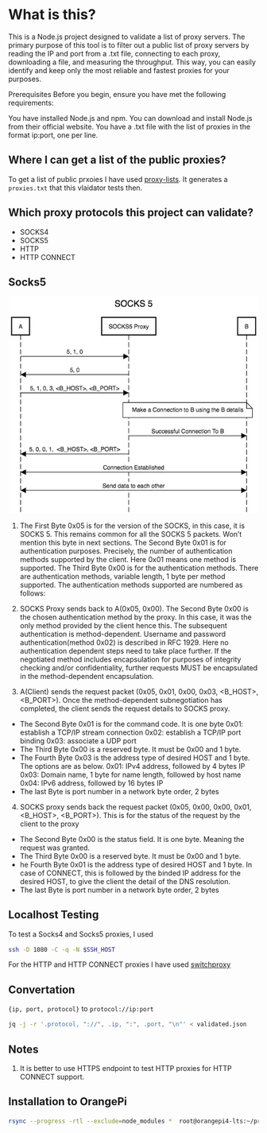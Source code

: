 # What is this?

This is a Node.js project designed to validate a list of proxy servers. The primary purpose of this tool is to filter out a public list of proxy servers by reading the IP and port from a .txt file, connecting to each proxy, downloading a file, and measuring the throughput. This way, you can easily identify and keep only the most reliable and fastest proxies for your purposes.

Prerequisites
Before you begin, ensure you have met the following requirements:

You have installed Node.js and npm. You can download and install Node.js from their official website.
You have a .txt file with the list of proxies in the format ip:port, one per line.


## Where I can get a list of the public proxies?
To get a list of public prxoies I have used [proxy-lists](https://github.com/chill117/proxy-lists). It generates a `proxies.txt` that this vlaidator tests then.

## Which proxy protocols this project can validate?
- SOCKS4
- SOCKS5
- HTTP
- HTTP CONNECT

## Socks5
![](README.md-images/2023-06-26-11-21-10.webp)

1. The First Byte 0x05 is for the version of the SOCKS, in this case, it is SOCKS 5. This remains common for all the SOCKS 5 packets. Won’t mention this byte in next sections. The Second Byte 0x01 is for authentication purposes. Precisely, the number of authentication methods supported by the client. Here 0x01 means one method is supported. The Third Byte 0x00 is for the authentication methods. There are authentication methods, variable length, 1 byte per method supported. The authentication methods supported are numbered as follows:

2. SOCKS Proxy sends back to A(0x05, 0x00). The Second Byte 0x00 is the chosen authentication method by the proxy. In this case, it was the only method provided by the client hence this. The subsequent authentication is method-dependent. Username and password authentication(method 0x02) is described in RFC 1929. Here no authentication dependent steps need to take place further. If the negotiated method includes encapsulation for purposes of integrity checking and/or confidentiality, further requests MUST be encapsulated in the method-dependent encapsulation.

3. A(Client) sends the request packet (0x05, 0x01, 0x00, 0x03, <B_HOST>, <B_PORT>). Once the method-dependent subnegotiation has completed, the client sends the request details to SOCKS proxy.
- The Second Byte 0x01 is for the command code. It is one byte
0x01: establish a TCP/IP stream connection
0x02: establish a TCP/IP port binding
0x03: associate a UDP port
- The Third Byte 0x00 is a reserved byte. It must be 0x00 and 1 byte.
- The Fourth Byte 0x03 is the address type of desired HOST and 1 byte. The options are as below.
0x01: IPv4 address, followed by 4 bytes IP
0x03: Domain name, 1 byte for name length, followed by host name
0x04: IPv6 address, followed by 16 bytes IP
- The last Byte is port number in a network byte order, 2 bytes

4. SOCKS proxy sends back the request packet (0x05, 0x00, 0x00, 0x01, <B_HOST>, <B_PORT>). This is for the status of the request by the client to the proxy

- The Second Byte 0x00 is the status field. It is one byte. Meaning the request was granted.
- The Third Byte 0x00 is a reserved byte. It must be 0x00 and 1 byte.
- he Fourth Byte 0x01 is the address type of desired HOST and 1 byte. In case of CONNECT, this is followed by the binded IP address for the desired HOST, to give the client the detail of the DNS resolution.
-   The last Byte is port number in a network byte order, 2 bytes


## Localhost Testing

To test a Socks4 and Socks5 proxies, I used
```bash
ssh -D 1080 -C -q -N $SSH_HOST
```

For the HTTP and HTTP CONNECT proxies I have used [switchproxy](https://github.com/dzianisv/switchproxy)

## Convertation
`{ip, port, protocol}` to `protocol://ip:port`

```bash
jq -j -r '.protocol, "://", .ip, ":", .port, "\n"' < validated.json
```

## Notes
1. It is better to use HTTPS endpoint to test HTTP proxies for HTTP CONNECT support.


## Installation to OrangePi
```bash
rsync --progress -rtl --exclude=node_modules *  root@orangepi4-lts:~/proxy-validator/
```